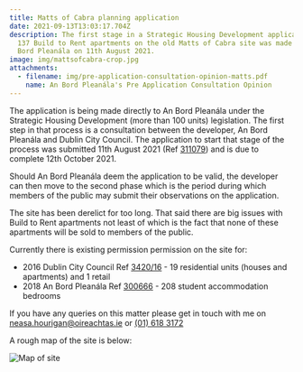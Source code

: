 ```yaml
---
title: Matts of Cabra planning application
date: 2021-09-13T13:03:17.704Z
description: The first stage in a Strategic Housing Development application for
  137 Build to Rent apartments on the old Matts of Cabra site was made to An
  Bord Pleanála on 11th August 2021.
image: img/mattsofcabra-crop.jpg
attachments:
  - filename: img/pre-application-consultation-opinion-matts.pdf
    name: An Bord Pleanála's Pre Application Consultation Opinion
---
```

The application is being made directly to An Bord Pleanála under the Strategic Housing Development  (more than 100 units) legislation. The first step in that process is a consultation between the developer, An Bord Pleanála and Dublin City Council. The application to start that stage of the process was submitted 11th August 2021 (Ref [311079](https://www.pleanala.ie/en-ie/case/311079)) and is due to complete 12th October 2021.

Should An Bord Pleanála deem the application to be valid, the developer can then move to the second phase which is the period during which members of the public may submit their observations on the application.

The site has been derelict for too long. That said there are big issues with Build to Rent apartments not least of which is the fact that none of these apartments will be sold to members of the public.

Currently there is existing permission permission on the site for:

* 2016 Dublin City Council Ref [3420/16](https://planning.agileapplications.ie/dublincity/application-details/117443) - 19 residential units (houses and apartments) and 1 retail
* 2018 An Bord Pleanála Ref [300666](https://www.pleanala.ie/en-ie/case/300666) - 208 student accommodation bedrooms  

If you have any queries on this matter please get in touch with me on [neasa.hourigan@oireachtas.ie](mailto:neasa.hourigan@oireachtas.ie?subject=Matts%20of%20Cabra&body=Dear%20Neasa%2C%0D%0A%0D%0A) or [(01) 618 3172](tel:+35316183172)

A rough map of the site is below:

![Map of site](/img/mattsofcabra-map.png "Map of site")